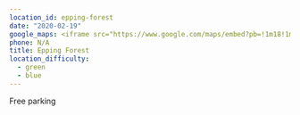 ```yaml
---
location_id: epping-forest
date: "2020-02-19"
google_maps: <iframe src="https://www.google.com/maps/embed?pb=!1m18!1m12!1m3!1d2474.757630858128!2d0.037792116041665935!3d51.66427377966124!2m3!1f0!2f0!3f0!3m2!1i1024!2i768!4f13.1!3m3!1m2!1s0x47d8a160d6f60f27%3A0xe8739d874ecdc4aa!2sFree%20Public%20Parking%20in%20Epping%20Forest!5e0!3m2!1sen!2sbg!4v1614202204679!5m2!1sen!2sbg" width="100%" height="400" style="border:0;" allowfullscreen="" loading="lazy"></iframe>
phone: N/A
title: Epping Forest
location_difficulty:
  - green
  - blue
---
```

Free parking